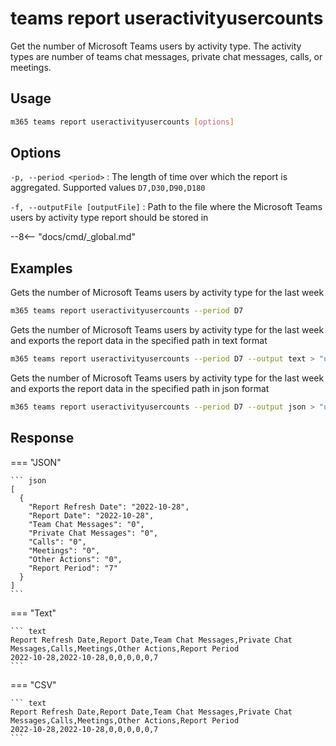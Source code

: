 # teams report useractivityusercounts

Get the number of Microsoft Teams users by activity type. The activity types are number of teams chat messages, private chat messages, calls, or meetings.

## Usage

```sh
m365 teams report useractivityusercounts [options]
```

## Options

`-p, --period <period>`
: The length of time over which the report is aggregated. Supported values `D7,D30,D90,D180`

`-f, --outputFile [outputFile]`
: Path to the file where the Microsoft Teams users by activity type report should be stored in

--8<-- "docs/cmd/_global.md"

## Examples

Gets the number of Microsoft Teams users by activity type for the last week

```sh
m365 teams report useractivityusercounts --period D7
```

Gets the number of Microsoft Teams users by activity type for the last week and exports the report data in the specified path in text format

```sh
m365 teams report useractivityusercounts --period D7 --output text > "useractivityusercounts.txt"
```

Gets the number of Microsoft Teams users by activity type for the last week and exports the report data in the specified path in json format

```sh
m365 teams report useractivityusercounts --period D7 --output json > "useractivityusercounts.json"
```

## Response

=== "JSON"

    ``` json
    [
      {
        "Report Refresh Date": "2022-10-28",
        "Report Date": "2022-10-28",
        "Team Chat Messages": "0",
        "Private Chat Messages": "0",
        "Calls": "0",
        "Meetings": "0",
        "Other Actions": "0",
        "Report Period": "7"
      }
    ]
    ```

=== "Text"

    ``` text
    Report Refresh Date,Report Date,Team Chat Messages,Private Chat Messages,Calls,Meetings,Other Actions,Report Period
    2022-10-28,2022-10-28,0,0,0,0,0,7
    ```

=== "CSV"

    ``` text
    Report Refresh Date,Report Date,Team Chat Messages,Private Chat Messages,Calls,Meetings,Other Actions,Report Period
    2022-10-28,2022-10-28,0,0,0,0,0,7
    ```
